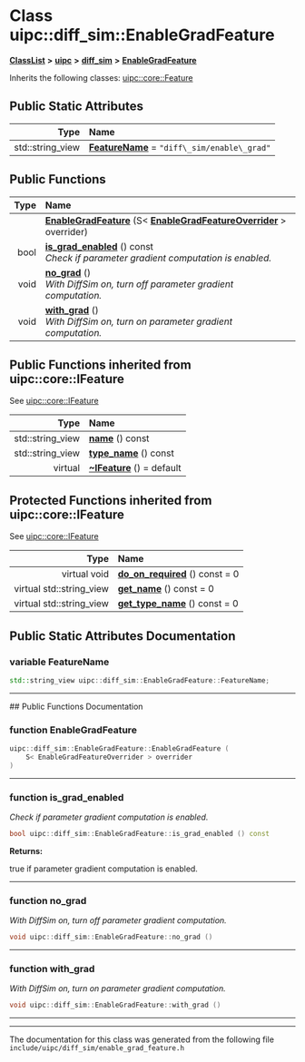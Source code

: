 

# Class uipc::diff\_sim::EnableGradFeature



[**ClassList**](annotated.md) **>** [**uipc**](namespaceuipc.md) **>** [**diff\_sim**](namespaceuipc_1_1diff__sim.md) **>** [**EnableGradFeature**](classuipc_1_1diff__sim_1_1_enable_grad_feature.md)








Inherits the following classes: [uipc::core::Feature](classuipc_1_1core_1_1_feature.md)
































## Public Static Attributes

| Type | Name |
| ---: | :--- |
|  std::string\_view | [**FeatureName**](#variable-featurename)   = `"diff\_sim/enable\_grad"`<br> |










































## Public Functions

| Type | Name |
| ---: | :--- |
|   | [**EnableGradFeature**](#function-enablegradfeature) (S&lt; [**EnableGradFeatureOverrider**](classuipc_1_1diff__sim_1_1_enable_grad_feature_overrider.md) &gt; overrider) <br> |
|  bool | [**is\_grad\_enabled**](#function-is_grad_enabled) () const<br>_Check if parameter gradient computation is enabled._  |
|  void | [**no\_grad**](#function-no_grad) () <br>_With DiffSim on, turn off parameter gradient computation._  |
|  void | [**with\_grad**](#function-with_grad) () <br>_With DiffSim on, turn on parameter gradient computation._  |




## Public Functions inherited from uipc::core::IFeature

See [uipc::core::IFeature](classuipc_1_1core_1_1_i_feature.md)

| Type | Name |
| ---: | :--- |
|  std::string\_view | [**name**](classuipc_1_1core_1_1_i_feature.md#function-name) () const<br> |
|  std::string\_view | [**type\_name**](classuipc_1_1core_1_1_i_feature.md#function-type_name) () const<br> |
| virtual  | [**~IFeature**](classuipc_1_1core_1_1_i_feature.md#function-ifeature) () = default<br> |








































































## Protected Functions inherited from uipc::core::IFeature

See [uipc::core::IFeature](classuipc_1_1core_1_1_i_feature.md)

| Type | Name |
| ---: | :--- |
| virtual void | [**do\_on\_required**](classuipc_1_1core_1_1_i_feature.md#function-do_on_required) () const = 0<br> |
| virtual std::string\_view | [**get\_name**](classuipc_1_1core_1_1_i_feature.md#function-get_name) () const = 0<br> |
| virtual std::string\_view | [**get\_type\_name**](classuipc_1_1core_1_1_i_feature.md#function-get_type_name) () const = 0<br> |








## Public Static Attributes Documentation




### variable FeatureName 

```C++
std::string_view uipc::diff_sim::EnableGradFeature::FeatureName;
```




<hr>
## Public Functions Documentation




### function EnableGradFeature 

```C++
uipc::diff_sim::EnableGradFeature::EnableGradFeature (
    S< EnableGradFeatureOverrider > overrider
) 
```




<hr>



### function is\_grad\_enabled 

_Check if parameter gradient computation is enabled._ 
```C++
bool uipc::diff_sim::EnableGradFeature::is_grad_enabled () const
```





**Returns:**

true if parameter gradient computation is enabled. 





        

<hr>



### function no\_grad 

_With DiffSim on, turn off parameter gradient computation._ 
```C++
void uipc::diff_sim::EnableGradFeature::no_grad () 
```




<hr>



### function with\_grad 

_With DiffSim on, turn on parameter gradient computation._ 
```C++
void uipc::diff_sim::EnableGradFeature::with_grad () 
```




<hr>

------------------------------
The documentation for this class was generated from the following file `include/uipc/diff_sim/enable_grad_feature.h`


